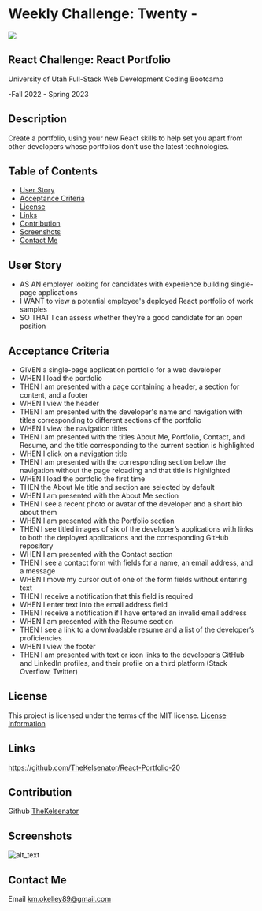 # Weekly Challenge: Twenty -

  <a href="https://choosealicense.com/licenses/mit">
  <img src="https://img.shields.io/badge/License-MIT-blue" />
  </a>

## React Challenge: React Portfolio

  University of Utah
  Full-Stack Web Development Coding Bootcamp

  -Fall 2022 - Spring 2023

## Description

  Create a portfolio, using your new React skills to help set you apart from other developers whose portfolios don’t use the latest technologies.

## Table of Contents

- [User Story](#user)
- [Acceptance Criteria](#acceptance)
- [License](#license)
- [Links](#links)
- [Contribution](#contribution)
- [Screenshots](#screenshots)
- [Contact Me](#contact)

## User Story

  * AS AN employer looking for candidates with experience building single-page applications
  * I WANT to view a potential employee's deployed React portfolio of work samples
  * SO THAT I can assess whether they're a good candidate for an open position

## Acceptance Criteria 

  * GIVEN a single-page application portfolio for a web developer
  * WHEN I load the portfolio
  * THEN I am presented with a page containing a header, a section for content, and a footer
  * WHEN I view the header
  * THEN I am presented with the developer's name and navigation with titles corresponding to different sections of the portfolio
  * WHEN I view the navigation titles
  * THEN I am presented with the titles About Me, Portfolio, Contact, and Resume, and the title corresponding to the current section is highlighted
  * WHEN I click on a navigation title
  * THEN I am presented with the corresponding section below the navigation without the page reloading and that title is highlighted
  * WHEN I load the portfolio the first time
  * THEN the About Me title and section are selected by default
  * WHEN I am presented with the About Me section
  * THEN I see a recent photo or avatar of the developer and a short bio about them
  * WHEN I am presented with the Portfolio section
  * THEN I see titled images of six of the developer’s applications with links to both the deployed applications and the corresponding GitHub repository
  * WHEN I am presented with the Contact section
  * THEN I see a contact form with fields for a name, an email address, and a message
  * WHEN I move my cursor out of one of the form fields without entering text
  * THEN I receive a notification that this field is required
  * WHEN I enter text into the email address field
  * THEN I receive a notification if I have entered an invalid email address
  * WHEN I am presented with the Resume section
  * THEN I see a link to a downloadable resume and a list of the developer’s proficiencies
  * WHEN I view the footer
  * THEN I am presented with text or icon links to the developer’s GitHub and LinkedIn profiles, and their profile on a third platform (Stack Overflow, Twitter)

## License

  This project is licensed under the terms of the MIT license.
  [License Information](https://choosealicense.com/licenses/mit)


## Links



  https://github.com/TheKelsenator/React-Portfolio-20

## Contribution

  Github [TheKelsenator](https://github.com/TheKelsenator)

## Screenshots

 ![alt_text](./react-portfolio-20/src/utils/Screenshot%20(64).png)

## Contact Me

  Email [km.okelley89@gmail.com](mailto:km.okelley89@gmail.com)
